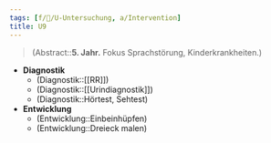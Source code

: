 ```yaml
---
tags: [f/🦄/U-Untersuchung, a/Intervention]
title: U9
---
```

> (Abstract::**5. Jahr.** Fokus Sprachstörung, Kinderkrankheiten.)
- **Diagnostik**
	- (Diagnostik::[[RR]])
	- (Diagnostik::[[Urindiagnostik]])
	- (Diagnostik::Hörtest, Sehtest)
- **Entwicklung**
	- (Entwicklung::Einbeinhüpfen)
	- (Entwicklung::Dreieck malen)